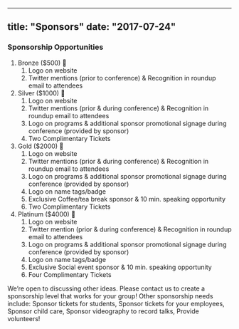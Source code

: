 
---
title: "Sponsors"
date: "2017-07-24"
---

### Sponsorship Opportunities

1. Bronze ($500) 🥉
    1. Logo on website
    2. Twitter mentions (prior to conference) & Recognition in roundup email to attendees 
2. Silver ($1000) 🥈
    1. Logo on website
    2. Twitter mentions (prior & during conference) & Recognition in roundup email to attendees 
    3. Logo on programs & additional sponsor promotional signage during conference (provided by sponsor)
    4. Two Complimentary Tickets
3. Gold ($2000) 🥇
    1. Logo on website
    2. Twitter mentions (prior & during conference) & Recognition in roundup email to attendees 
    3. Logo on programs & additional sponsor promotional signage during conference (provided by sponsor)
    4. Logo on name tags/badge
    5. Exclusive Coffee/tea break sponsor & 10 min. speaking opportunity
    6. Two Complimentary Tickets
4. Platinum ($4000) 💎
    1. Logo on website
    2. Twitter mention (prior & during conference) & Recognition in roundup email to attendees 
    3. Logo on programs & additional sponsor promotional signage during conference (provided by sponsor)
    4. Logo on name tags/badge
    5. Exclusive Social event sponsor & 10 min. speaking opportunity
    6. Four Complimentary Tickets
    
We’re open to discussing other ideas. Please contact us to create a sponsorship level that works for your group! Other sponsorship needs include: Sponsor tickets for students, Sponsor tickets for your employees, Sponsor child care, Sponsor videography to record talks, Provide volunteers!

